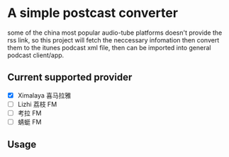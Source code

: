 # A simple postcast converter

some of the china most popular audio-tube platforms doesn't provide the rss link,
so this project will fetch the neccessary infomation then convert them to the itunes podcast xml file,
then can be imported into general podcast client/app.

## Current supported provider

- [x] Ximalaya 喜马拉雅
- [ ] Lizhi 荔枝 FM
- [ ] 考拉 FM
- [ ] 蜻蜓 FM

## Usage
